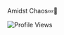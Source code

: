 Amidst Chaos💤💫

<p align="left">
  <img src="https://komarev.com/ghpvc/?username=sneaxhuh&color=yellow" alt="Profile Views" />
</p>
